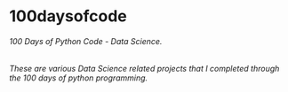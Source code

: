 # 100daysofcode
###### 100 Days of Python Code - Data Science.
###### These are various Data Science related projects that I completed through the 100 days of python programming. 
